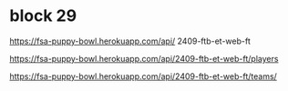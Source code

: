 # block 29


https://fsa-puppy-bowl.herokuapp.com/api/
2409-ftb-et-web-ft

 https://fsa-puppy-bowl.herokuapp.com/api/2409-ftb-et-web-ft/players

 https://fsa-puppy-bowl.herokuapp.com/api/2409-ftb-et-web-ft/teams/